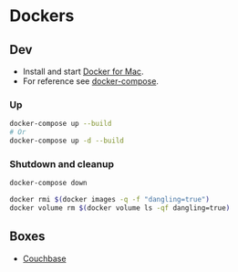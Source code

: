 # Dockers

## Dev

- Install and start [Docker for Mac](https://docs.docker.com/docker-for-mac/).
- For reference see [docker-compose](https://docs.docker.com/compose/reference/overview/).

### Up

```bash
docker-compose up --build
# Or
docker-compose up -d --build
```

### Shutdown and cleanup

```bash
docker-compose down

docker rmi $(docker images -q -f "dangling=true")
docker volume rm $(docker volume ls -qf dangling=true)
```

## Boxes

- [Couchbase](https://hub.docker.com/_/couchbase/)
